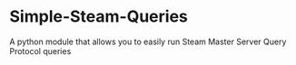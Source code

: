 # Simple-Steam-Queries
A python module that allows you to easily run Steam Master Server Query Protocol queries
